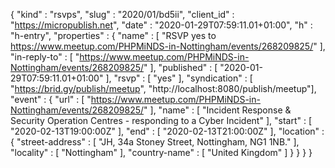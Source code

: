 {
  "kind" : "rsvps",
  "slug" : "2020/01/bd5ii",
  "client_id" : "https://micropublish.net",
  "date" : "2020-01-29T07:59:11.01+01:00",
  "h" : "h-entry",
  "properties" : {
    "name" : [ "RSVP yes to https://www.meetup.com/PHPMiNDS-in-Nottingham/events/268209825/" ],
    "in-reply-to" : [ "https://www.meetup.com/PHPMiNDS-in-Nottingham/events/268209825/" ],
    "published" : [ "2020-01-29T07:59:11.01+01:00" ],
    "rsvp" : [ "yes" ],
    "syndication" : [ "https://brid.gy/publish/meetup", "http://localhost:8080/publish/meetup"],
    "event" : {
      "url" : [ "https://www.meetup.com/PHPMiNDS-in-Nottingham/events/268209825/" ],
      "name" : [ "Incident Response & Security Operation Centres - responding to a Cyber Incident" ],
      "start" : [ "2020-02-13T19:00:00Z" ],
      "end" : [ "2020-02-13T21:00:00Z" ],
      "location" : {
        "street-address" : [ "JH,  34a Stoney Street, Nottingham, NG1 1NB." ],
        "locality" : [ "Nottingham" ],
        "country-name" : [ "United Kingdom" ]
      }
    }
  }
}
